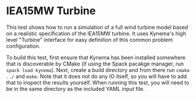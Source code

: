 # IEA15MW Turbine

This test shows how to run a simulation of a full wind turbine model based on a realistic specification of the IEA15MW turbine.
It uses Kynema's high level "Turbine" interface for easy definition of this common problem configuration.

To build this test, first ensure that Kynema has been installed somewhere that is discoverable by CMake (if using the Spack pacakge manager, run `spack load kynema`).
Next, create a build directory and from there run `cmake ../` and `make`.
Note that it does not do any IO itself, so you will have to add that to inspect the results yourself.
When running this test, you will need to be in the same directory as the included YAML input file.
